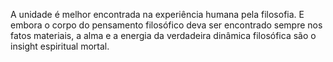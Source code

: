 ﻿A unidade é melhor encontrada na experiência humana pela filosofia. E embora o corpo do pensamento filosófico deva ser encontrado sempre nos fatos materiais, a alma e a energia da verdadeira dinâmica filosófica são o insight espiritual mortal.